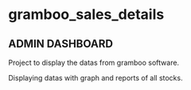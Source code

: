 # gramboo_sales_details
## ADMIN DASHBOARD
Project to display the datas from gramboo software.

Displaying datas with graph and reports of all stocks.
